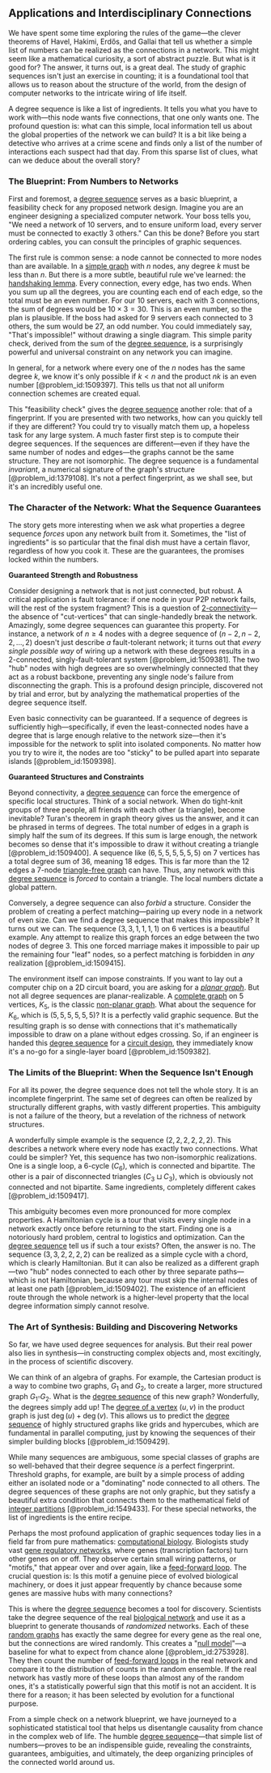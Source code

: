 ## Applications and Interdisciplinary Connections

We have spent some time exploring the rules of the game—the clever theorems of Havel, Hakimi, Erdős, and Gallai that tell us whether a simple list of numbers can be realized as the connections in a network. This might seem like a mathematical curiosity, a sort of abstract puzzle. But what is it good for? The answer, it turns out, is a great deal. The study of graphic sequences isn't just an exercise in counting; it is a foundational tool that allows us to reason about the structure of the world, from the design of computer networks to the intricate wiring of life itself.

A degree sequence is like a list of ingredients. It tells you what you have to work with—this node wants five connections, that one only wants one. The profound question is: what can this simple, local information tell us about the global properties of the network we can build? It is a bit like being a detective who arrives at a crime scene and finds only a list of the number of interactions each suspect had that day. From this sparse list of clues, what can we deduce about the overall story?

### The Blueprint: From Numbers to Networks

First and foremost, a [degree sequence](@article_id:267356) serves as a basic blueprint, a feasibility check for any proposed network design. Imagine you are an engineer designing a specialized computer network. Your boss tells you, "We need a network of 10 servers, and to ensure uniform load, every server must be connected to exactly 3 others." Can this be done? Before you start ordering cables, you can consult the principles of graphic sequences.

The first rule is common sense: a node cannot be connected to more nodes than are available. In a [simple graph](@article_id:274782) with $n$ nodes, any degree $k$ must be less than $n$. But there is a more subtle, beautiful rule we've learned: the [handshaking lemma](@article_id:260689). Every connection, every edge, has two ends. When you sum up all the degrees, you are counting each end of each edge, so the total must be an even number. For our 10 servers, each with 3 connections, the sum of degrees would be $10 \times 3 = 30$. This is an even number, so the plan is plausible. If the boss had asked for 9 servers each connected to 3 others, the sum would be 27, an odd number. You could immediately say, "That's impossible!" without drawing a single diagram. This simple parity check, derived from the sum of the [degree sequence](@article_id:267356), is a surprisingly powerful and universal constraint on any network you can imagine.

In general, for a network where every one of the $n$ nodes has the same degree $k$, we know it's only possible if $k < n$ and the product $nk$ is an even number [@problem_id:1509397]. This tells us that not all uniform connection schemes are created equal.

This "feasibility check" gives the [degree sequence](@article_id:267356) another role: that of a fingerprint. If you are presented with two networks, how can you quickly tell if they are different? You could try to visually match them up, a hopeless task for any large system. A much faster first step is to compute their degree sequences. If the sequences are different—even if they have the same number of nodes and edges—the graphs cannot be the same structure. They are not isomorphic. The degree sequence is a fundamental *invariant*, a numerical signature of the graph's structure [@problem_id:1379108]. It's not a perfect fingerprint, as we shall see, but it's an incredibly useful one.

### The Character of the Network: What the Sequence Guarantees

The story gets more interesting when we ask what properties a degree sequence *forces* upon any network built from it. Sometimes, the "list of ingredients" is so particular that the final dish must have a certain flavor, regardless of how you cook it. These are the guarantees, the promises locked within the numbers.

**Guaranteed Strength and Robustness**

Consider designing a network that is not just connected, but robust. A critical application is fault tolerance: if one node in your P2P network fails, will the rest of the system fragment? This is a question of [2-connectivity](@article_id:274919)—the absence of "cut-vertices" that can single-handedly break the network. Amazingly, some degree sequences can guarantee this property. For instance, a network of $n \ge 4$ nodes with a degree sequence of $(n-2, n-2, 2, \dots, 2)$ doesn't just describe *a* fault-tolerant network; it turns out that *every single possible way* of wiring up a network with these degrees results in a 2-connected, singly-fault-tolerant system [@problem_id:1509381]. The two "hub" nodes with high degrees are so overwhelmingly connected that they act as a robust backbone, preventing any single node's failure from disconnecting the graph. This is a profound design principle, discovered not by trial and error, but by analyzing the mathematical properties of the degree sequence itself.

Even basic connectivity can be guaranteed. If a sequence of degrees is sufficiently high—specifically, if even the least-connected nodes have a degree that is large enough relative to the network size—then it's impossible for the network to split into isolated components. No matter how you try to wire it, the nodes are too "sticky" to be pulled apart into separate islands [@problem_id:1509398].

**Guaranteed Structures and Constraints**

Beyond connectivity, a [degree sequence](@article_id:267356) can force the emergence of specific local structures. Think of a social network. When do tight-knit groups of three people, all friends with each other (a triangle), become inevitable? Turan's theorem in graph theory gives us the answer, and it can be phrased in terms of degrees. The total number of edges in a graph is simply half the sum of its degrees. If this sum is large enough, the network becomes so dense that it's impossible to draw it without creating a triangle [@problem_id:1509400]. A sequence like $(6, 5, 5, 5, 5, 5, 5)$ on 7 vertices has a total degree sum of 36, meaning 18 edges. This is far more than the 12 edges a 7-node [triangle-free graph](@article_id:275552) can have. Thus, any network with this [degree sequence](@article_id:267356) is *forced* to contain a triangle. The local numbers dictate a global pattern.

Conversely, a degree sequence can also *forbid* a structure. Consider the problem of creating a perfect matching—pairing up every node in a network of even size. Can we find a degree sequence that makes this impossible? It turns out we can. The sequence $(3, 3, 1, 1, 1, 1)$ on 6 vertices is a beautiful example. Any attempt to realize this graph forces an edge between the two nodes of degree 3. This one forced marriage makes it impossible to pair up the remaining four "leaf" nodes, so a perfect matching is forbidden in *any* realization [@problem_id:1509415].

The environment itself can impose constraints. If you want to lay out a computer chip on a 2D circuit board, you are asking for a *[planar graph](@article_id:269143)*. But not all degree sequences are planar-realizable. A [complete graph](@article_id:260482) on 5 vertices, $K_5$, is the classic [non-planar graph](@article_id:261264). What about the sequence for $K_6$, which is $(5, 5, 5, 5, 5, 5)$? It is a perfectly valid graphic sequence. But the resulting graph is so dense with connections that it's mathematically impossible to draw on a plane without edges crossing. So, if an engineer is handed this [degree sequence](@article_id:267356) for a [circuit design](@article_id:261128), they immediately know it's a no-go for a single-layer board [@problem_id:1509382].

### The Limits of the Blueprint: When the Sequence Isn't Enough

For all its power, the degree sequence does not tell the whole story. It is an incomplete fingerprint. The same set of degrees can often be realized by structurally different graphs, with vastly different properties. This ambiguity is not a failure of the theory, but a revelation of the richness of network structures.

A wonderfully simple example is the sequence $(2, 2, 2, 2, 2, 2)$. This describes a network where every node has exactly two connections. What could be simpler? Yet, this sequence has two non-isomorphic realizations. One is a single loop, a 6-cycle ($C_6$), which is connected and bipartite. The other is a pair of disconnected triangles ($C_3 \sqcup C_3$), which is obviously not connected and not bipartite. Same ingredients, completely different cakes [@problem_id:1509417].

This ambiguity becomes even more pronounced for more complex properties. A Hamiltonian cycle is a tour that visits every single node in a network exactly once before returning to the start. Finding one is a notoriously hard problem, central to logistics and optimization. Can the [degree sequence](@article_id:267356) tell us if such a tour exists? Often, the answer is no. The sequence $(3, 3, 2, 2, 2, 2)$ can be realized as a simple cycle with a chord, which is clearly Hamiltonian. But it can also be realized as a different graph—two "hub" nodes connected to each other by three separate paths—which is not Hamiltonian, because any tour must skip the internal nodes of at least one path [@problem_id:1509402]. The existence of an efficient route through the whole network is a higher-level property that the local degree information simply cannot resolve.

### The Art of Synthesis: Building and Discovering Networks

So far, we have used degree sequences for analysis. But their real power also lies in synthesis—in constructing complex objects and, most excitingly, in the process of scientific discovery.

We can think of an algebra of graphs. For example, the Cartesian product is a way to combine two graphs, $G_1$ and $G_2$, to create a larger, more structured graph $G_1 \square G_2$. What is the [degree sequence](@article_id:267356) of this new graph? Wonderfully, the degrees simply add up! The [degree of a vertex](@article_id:260621) $(u, v)$ in the product graph is just $\deg(u) + \deg(v)$. This allows us to predict the [degree sequence](@article_id:267356) of highly structured graphs like grids and hypercubes, which are fundamental in parallel computing, just by knowing the sequences of their simpler building blocks [@problem_id:1509429].

While many sequences are ambiguous, some special classes of graphs are so well-behaved that their degree sequence *is* a perfect fingerprint. Threshold graphs, for example, are built by a simple process of adding either an isolated node or a "dominating" node connected to all others. The degree sequences of these graphs are not only graphic, but they satisfy a beautiful extra condition that connects them to the mathematical field of [integer partitions](@article_id:138808) [@problem_id:1549433]. For these special networks, the list of ingredients is the entire recipe.

Perhaps the most profound application of graphic sequences today lies in a field far from pure mathematics: [computational biology](@article_id:146494). Biologists study vast [gene regulatory networks](@article_id:150482), where genes (transcription factors) turn other genes on or off. They observe certain small wiring patterns, or "motifs," that appear over and over again, like a [feed-forward loop](@article_id:270836). The crucial question is: Is this motif a genuine piece of evolved biological machinery, or does it just appear frequently by chance because some genes are massive hubs with many connections?

This is where the [degree sequence](@article_id:267356) becomes a tool for discovery. Scientists take the degree sequence of the real [biological network](@article_id:264393) and use it as a blueprint to generate thousands of *randomized* networks. Each of these [random graphs](@article_id:269829) has exactly the same degree for every gene as the real one, but the connections are wired randomly. This creates a "[null model](@article_id:181348)"—a baseline for what to expect from chance alone [@problem_id:2753928]. They then count the number of [feed-forward loops](@article_id:264012) in the real network and compare it to the distribution of counts in the random ensemble. If the real network has vastly more of these loops than almost any of the random ones, it's a statistically powerful sign that this motif is not an accident. It is there for a reason; it has been selected by evolution for a functional purpose.

From a simple check on a network blueprint, we have journeyed to a sophisticated statistical tool that helps us disentangle causality from chance in the complex web of life. The humble [degree sequence](@article_id:267356)—that simple list of numbers—proves to be an indispensible guide, revealing the constraints, guarantees, ambiguities, and ultimately, the deep organizing principles of the connected world around us.